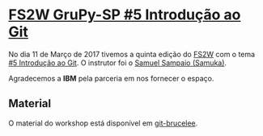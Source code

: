 # [FS2W GruPy-SP #5 Introdução ao Git][0]

No dia 11 de Março de 2017 tivemos a quinta edição do [FS2W][1] com o tema [#5 Introdução ao Git][0]. O instrutor foi o [Samuel Sampaio (Samuka)][2].

Agradecemos a **IBM** pela parceria em nos fornecer o espaço.

## Material

O material do workshop está disponível em [git-brucelee][3].

[0]: http://meetu.ps/37nqPm
[1]: https://rg3915.github.io/fs2w/
[2]: https://github.com/samukasmk
[3]: https://github.com/samukasmk/git-brucelee/